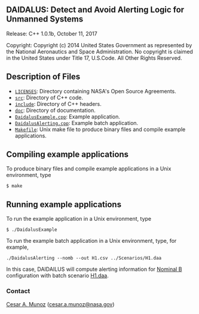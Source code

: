 DAIDALUS: Detect and Avoid Alerting Logic for Unmanned Systems
---------------------------------------------------------

Release: C++ 1.0.1b, October 11, 2017

Copyright: Copyright (c) 2014 United States Government as represented by 
the National Aeronautics and Space Administration.  No copyright 
is claimed in the United States under Title 17, U.S.Code. All Other 
Rights Reserved.

Description of Files
----------------

* [`LICENSES`](LICENSES): Directory containing NASA's Open Source Agreements.
* [`src`](src): Directory of C++ code.
* [`include`](include): Directory of C++ headers.
* [`doc`](doc): Directory of documentation.
* [`DaidalusExample.cpp`](src/DaidalusExample.cpp): Example application.
* [`DaidalusAlerting.cpp`](src/DaidalusAlerting.cpp): Example batch application.
* [`Makefile`](Makefile): Unix make file to produce binary files and compile example
applications.

Compiling example applications
--------------------------

To produce binary files and compile example applications
in a Unix environment, type

```
$ make 
```

Running example applications
-------------------------

To run the example application in a Unix environment, type

```
$ ./DaidalusExample
```

To run the example batch application in a Unix environment, type, for example,

```
./DaidalusAlerting --nomb --out H1.csv ../Scenarios/H1.daa
```

In this case, DAIDAILUS will compute alerting information for [Nominal
B](../Configurations/WC_SC_228_nom_b.txt) configuration with batch scenario [H1.daa](../Scenarios/H1.daa).

### Contact

[Cesar A. Munoz](http://shemesh.larc.nasa.gov/people/cam) (cesar.a.munoz@nasa.gov)
